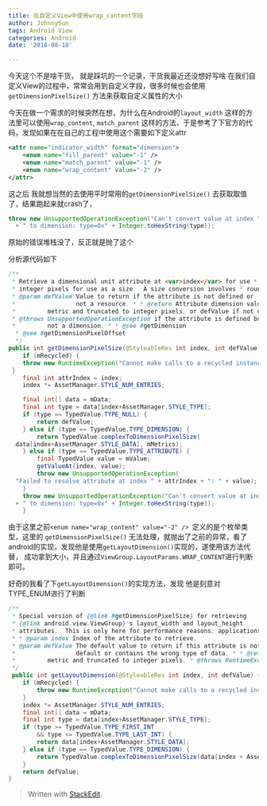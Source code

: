 ```yaml
---
title: 在自定义View中使用wrap_content字段
author: JohnnySun
tags: Android View
categories: Android
date: '2018-08-18'

---
```


今天这个不是啥干货， 就是踩坑的一个记录，干货我最近还没想好写啥
在我们自定义View的过程中，常常会用到自定义字段，很多时候也会使用 ```getDimensionPixelSize()``` 方法来获取自定义属性的大小

今天在做一个需求的时候突然在想，为什么在Android的```layout_width``` 这样的方法里可以使用```wrap_content```, ```match_parent``` 这样的方法，于是参考了下官方的代码，发现如果在在自己的工程中使用这个需要如下定义attr
```xml
<attr name="indicator_width" format="dimension">  
	<enum name="fill_parent" value="-1" />  
	<enum name="match_parent" value="-1" />  
	<enum name="wrap_content" value="-2" />  
</attr>
```

这之后 我就想当然的去使用平时常用的```getDimensionPixelSize()``` 去获取取值了，结果跑起来就crash了，
``` java
throw new UnsupportedOperationException("Can't convert value at index " + attrIndex  
  + " to dimension: type=0x" + Integer.toHexString(type));
```
原始的错误堆栈没了，反正就是抛了这个

分析源代码如下
```java
/**  
 * Retrieve a dimensional unit attribute at <var>index</var> for use * as a size in raw pixels.  This is the same as * {@link #getDimension}, except the returned value is converted to  
 * integer pixels for use as a size.  A size conversion involves * rounding the base value, and ensuring that a non-zero base value * is at least one pixel in size. * <p> * This method will throw an exception if the attribute is defined but is * not a dimension. * * @param index Index of attribute to retrieve.  
 * @param defValue Value to return if the attribute is not defined or  
 *                 not a resource. * * @return Attribute dimension value multiplied by the appropriate  
 *         metric and truncated to integer pixels, or defValue if not defined. * @throws RuntimeException if the TypedArray has already been recycled.  
 * @throws UnsupportedOperationException if the attribute is defined but is  
 *         not a dimension. * * @see #getDimension  
  * @see #getDimensionPixelOffset  
  */  
public int getDimensionPixelSize(@StyleableRes int index, int defValue) {  
	if (mRecycled) {  
	throw new RuntimeException("Cannot make calls to a recycled instance!");  
 }  
	final int attrIndex = index;  
	index *= AssetManager.STYLE_NUM_ENTRIES;  

	final int[] data = mData;  
	final int type = data[index+AssetManager.STYLE_TYPE];  
	if (type == TypedValue.TYPE_NULL) {  
		return defValue;  
	} else if (type == TypedValue.TYPE_DIMENSION) {  
		return TypedValue.complexToDimensionPixelSize(  
  data[index+AssetManager.STYLE_DATA], mMetrics);  
	} else if (type == TypedValue.TYPE_ATTRIBUTE) {  
		final TypedValue value = mValue;  
		getValueAt(index, value);  
		throw new UnsupportedOperationException(  
  "Failed to resolve attribute at index " + attrIndex + ": " + value);  
	}  
	throw new UnsupportedOperationException("Can't convert value at index " + attrIndex  
  + " to dimension: type=0x" + Integer.toHexString(type));  
	}
```

由于这里之前```<enum name="wrap_content" value="-2" /> ```定义的是个枚举类型，这里的 ```getDimensionPixelSize()``` 无法处理，就抛出了之前的异常，看了android的实现，发现他是使用```getLayoutDimension()```实现的，遂使用该方法代替， 成功拿到大小，并且通过```ViewGroup.LayoutParams.WRAP_CONTENT```进行判断即可。

好奇的我看了下```getLayoutDimension()```的实现方法，发现 他是刻意对TYPE_ENUM进行了判断
```java
/**  
 * Special version of {@link #getDimensionPixelSize} for retrieving  
 * {@link android.view.ViewGroup}'s layout_width and layout_height  
 * attributes.  This is only here for performance reasons; applications * should use {@link #getDimensionPixelSize}.  
 * * @param index Index of the attribute to retrieve.  
 * @param defValue The default value to return if this attribute is not  
 *                 default or contains the wrong type of data. * * @return Attribute dimension value multiplied by the appropriate  
 *         metric and truncated to integer pixels. * @throws RuntimeException if the TypedArray has already been recycled.  
 */
 public int getLayoutDimension(@StyleableRes int index, int defValue) {  
	if (mRecycled) {  
		throw new RuntimeException("Cannot make calls to a recycled instance!");  
	}  
	index *= AssetManager.STYLE_NUM_ENTRIES;  
	final int[] data = mData;  
	final int type = data[index+AssetManager.STYLE_TYPE];  
	if (type >= TypedValue.TYPE_FIRST_INT  
		&& type <= TypedValue.TYPE_LAST_INT) {  
		return data[index+AssetManager.STYLE_DATA];  
	} else if (type == TypedValue.TYPE_DIMENSION) {  
		return TypedValue.complexToDimensionPixelSize(data[index + AssetManager.STYLE_DATA], mMetrics);  
	}  
	return defValue;  
}
```

> Written with [StackEdit](https://stackedit.io/).


